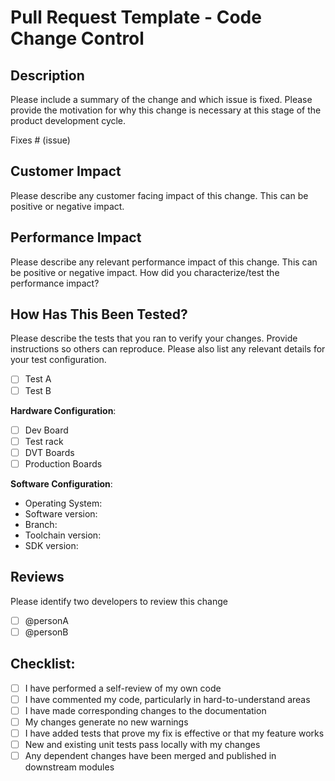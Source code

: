 # Pull Request Template - Code Change Control

## Description

Please include a summary of the change and which issue is fixed. Please provide the motivation for why this change is necessary at this stage of the product development cycle.

Fixes # (issue)

## Customer Impact

Please describe any customer facing impact of this change. This can be positive or negative impact.

## Performance Impact

Please describe any relevant performance impact of this change. This can be positive or negative impact. How did you characterize/test the performance impact?

## How Has This Been Tested?

Please describe the tests that you ran to verify your changes. Provide instructions so others can reproduce. Please also list any relevant details for your test configuration.

  - [ ] Test A
  - [ ] Test B

**Hardware Configuration**:
  - [ ] Dev Board
  - [ ] Test rack
  - [ ] DVT Boards
  - [ ] Production Boards

**Software Configuration**:
  * Operating System:
  * Software version:
  * Branch:
  * Toolchain version:
  * SDK version:

## Reviews

Please identify two developers to review this change

  - [ ] @personA
  - [ ] @personB

## Checklist:

  - [ ] I have performed a self-review of my own code
  - [ ] I have commented my code, particularly in hard-to-understand areas
  - [ ] I have made corresponding changes to the documentation
  - [ ] My changes generate no new warnings
  - [ ] I have added tests that prove my fix is effective or that my feature works
  - [ ] New and existing unit tests pass locally with my changes
  - [ ] Any dependent changes have been merged and published in downstream modules
